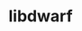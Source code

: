 ---
title: "libdwarf"
layout: cache
categories: [package, develop]
meta: {"versions": ["20180129"], "compilers": ["gcc@=11.1.0", "gcc@=11.3.0", "gcc@=7.5.0"], "oss": ["ubuntu18.04", "ubuntu20.04", "ubuntu22.04"], "platforms": ["linux"], "targets": ["ppc64le", "x86_64", "x86_64_v3"], "stacks": ["e4s", "e4s-power", "root", "tutorial"], "num_specs": 26, "num_specs_by_stack": {"tutorial": 18, "root": 26, "e4s-power": 4, "e4s": 4}}
spec_details: [{"hash": "5msui4bs7ogn762ilude2vg3gq64bpao", "compiler": "gcc@=7.5.0", "versions": ["20180129"], "os": "ubuntu18.04", "platform": "linux", "target": "x86_64", "variants": [], "stacks": ["tutorial", "root"], "size": "-", "tarball": "https://binaries.spack.io/develop/build_cache/linux-ubuntu18.04-x86_64/gcc-7.5.0/libdwarf-20180129/linux-ubuntu18.04-x86_64-gcc-7.5.0-libdwarf-20180129-5msui4bs7ogn762ilude2vg3gq64bpao.spack"}, {"hash": "uvpxoz4erpzveivjgvthw6xfhp5v6szz", "compiler": "gcc@=7.5.0", "versions": ["20180129"], "os": "ubuntu18.04", "platform": "linux", "target": "x86_64", "variants": ["build_system=generic"], "stacks": ["tutorial", "root"], "size": "-", "tarball": "https://binaries.spack.io/develop/build_cache/linux-ubuntu18.04-x86_64/gcc-7.5.0/libdwarf-20180129/linux-ubuntu18.04-x86_64-gcc-7.5.0-libdwarf-20180129-uvpxoz4erpzveivjgvthw6xfhp5v6szz.spack"}, {"hash": "vf6h3tavenrltic7eadq6ewxy47smczz", "compiler": "gcc@=7.5.0", "versions": ["20180129"], "os": "ubuntu18.04", "platform": "linux", "target": "x86_64", "variants": [], "stacks": ["tutorial", "root"], "size": "-", "tarball": "https://binaries.spack.io/develop/build_cache/linux-ubuntu18.04-x86_64/gcc-7.5.0/libdwarf-20180129/linux-ubuntu18.04-x86_64-gcc-7.5.0-libdwarf-20180129-vf6h3tavenrltic7eadq6ewxy47smczz.spack"}, {"hash": "7jcu22tccw43f33cnkdfz4r5uk74hqd6", "compiler": "gcc@=7.5.0", "versions": ["20180129"], "os": "ubuntu18.04", "platform": "linux", "target": "x86_64", "variants": [], "stacks": ["tutorial", "root"], "size": "-", "tarball": "https://binaries.spack.io/develop/build_cache/linux-ubuntu18.04-x86_64/gcc-7.5.0/libdwarf-20180129/linux-ubuntu18.04-x86_64-gcc-7.5.0-libdwarf-20180129-7jcu22tccw43f33cnkdfz4r5uk74hqd6.spack"}, {"hash": "2v4jifv6gijktb7a4txtsrdwhnijf5hw", "compiler": "gcc@=7.5.0", "versions": ["20180129"], "os": "ubuntu18.04", "platform": "linux", "target": "x86_64", "variants": [], "stacks": ["tutorial", "root"], "size": "-", "tarball": "https://binaries.spack.io/develop/build_cache/linux-ubuntu18.04-x86_64/gcc-7.5.0/libdwarf-20180129/linux-ubuntu18.04-x86_64-gcc-7.5.0-libdwarf-20180129-2v4jifv6gijktb7a4txtsrdwhnijf5hw.spack"}, {"hash": "wrcbmlrwb4bybrflzbewhrvhkpjvaxfg", "compiler": "gcc@=7.5.0", "versions": ["20180129"], "os": "ubuntu18.04", "platform": "linux", "target": "x86_64", "variants": [], "stacks": ["tutorial", "root"], "size": "-", "tarball": "https://binaries.spack.io/develop/build_cache/linux-ubuntu18.04-x86_64/gcc-7.5.0/libdwarf-20180129/linux-ubuntu18.04-x86_64-gcc-7.5.0-libdwarf-20180129-wrcbmlrwb4bybrflzbewhrvhkpjvaxfg.spack"}, {"hash": "lalge6goerhnyipkwk3xqchwf7ttdzxw", "compiler": "gcc@=7.5.0", "versions": ["20180129"], "os": "ubuntu18.04", "platform": "linux", "target": "x86_64", "variants": [], "stacks": ["tutorial", "root"], "size": "-", "tarball": "https://binaries.spack.io/develop/build_cache/linux-ubuntu18.04-x86_64/gcc-7.5.0/libdwarf-20180129/linux-ubuntu18.04-x86_64-gcc-7.5.0-libdwarf-20180129-lalge6goerhnyipkwk3xqchwf7ttdzxw.spack"}, {"hash": "iv6tvhhm37lx4tuphnf5uao6jftfxlbh", "compiler": "gcc@=7.5.0", "versions": ["20180129"], "os": "ubuntu18.04", "platform": "linux", "target": "x86_64", "variants": [], "stacks": ["tutorial", "root"], "size": "-", "tarball": "https://binaries.spack.io/develop/build_cache/linux-ubuntu18.04-x86_64/gcc-7.5.0/libdwarf-20180129/linux-ubuntu18.04-x86_64-gcc-7.5.0-libdwarf-20180129-iv6tvhhm37lx4tuphnf5uao6jftfxlbh.spack"}, {"hash": "gbtnej5c54ds4npjkziwbcrfsyk632sp", "compiler": "gcc@=7.5.0", "versions": ["20180129"], "os": "ubuntu18.04", "platform": "linux", "target": "x86_64", "variants": [], "stacks": ["tutorial", "root"], "size": "-", "tarball": "https://binaries.spack.io/develop/build_cache/linux-ubuntu18.04-x86_64/gcc-7.5.0/libdwarf-20180129/linux-ubuntu18.04-x86_64-gcc-7.5.0-libdwarf-20180129-gbtnej5c54ds4npjkziwbcrfsyk632sp.spack"}, {"hash": "a2ir2mmghz23mie2auyknxxs3he42xkf", "compiler": "gcc@=7.5.0", "versions": ["20180129"], "os": "ubuntu18.04", "platform": "linux", "target": "x86_64", "variants": ["build_system=generic"], "stacks": ["tutorial", "root"], "size": "-", "tarball": "https://binaries.spack.io/develop/build_cache/linux-ubuntu18.04-x86_64/gcc-7.5.0/libdwarf-20180129/linux-ubuntu18.04-x86_64-gcc-7.5.0-libdwarf-20180129-a2ir2mmghz23mie2auyknxxs3he42xkf.spack"}, {"hash": "pbvttjylluikcs4guxgbxczwnonh4eer", "compiler": "gcc@=7.5.0", "versions": ["20180129"], "os": "ubuntu18.04", "platform": "linux", "target": "x86_64", "variants": [], "stacks": ["tutorial", "root"], "size": "-", "tarball": "https://binaries.spack.io/develop/build_cache/linux-ubuntu18.04-x86_64/gcc-7.5.0/libdwarf-20180129/linux-ubuntu18.04-x86_64-gcc-7.5.0-libdwarf-20180129-pbvttjylluikcs4guxgbxczwnonh4eer.spack"}, {"hash": "i7rgt3zgqvlrjnk463f3hws3spsvhbla", "compiler": "gcc@=7.5.0", "versions": ["20180129"], "os": "ubuntu18.04", "platform": "linux", "target": "x86_64_v3", "variants": ["build_system=generic"], "stacks": ["tutorial", "root"], "size": "-", "tarball": "https://binaries.spack.io/develop/build_cache/linux-ubuntu18.04-x86_64_v3/gcc-7.5.0/libdwarf-20180129/linux-ubuntu18.04-x86_64_v3-gcc-7.5.0-libdwarf-20180129-i7rgt3zgqvlrjnk463f3hws3spsvhbla.spack"}, {"hash": "7tfk5sfo73tsu23ykwxdbiqwayimny3q", "compiler": "gcc@=7.5.0", "versions": ["20180129"], "os": "ubuntu18.04", "platform": "linux", "target": "x86_64_v3", "variants": ["build_system=generic"], "stacks": ["tutorial", "root"], "size": "-", "tarball": "https://binaries.spack.io/develop/build_cache/linux-ubuntu18.04-x86_64_v3/gcc-7.5.0/libdwarf-20180129/linux-ubuntu18.04-x86_64_v3-gcc-7.5.0-libdwarf-20180129-7tfk5sfo73tsu23ykwxdbiqwayimny3q.spack"}, {"hash": "4mzquolrdcvd566adq3xy4v4sccafsvx", "compiler": "gcc@=7.5.0", "versions": ["20180129"], "os": "ubuntu18.04", "platform": "linux", "target": "x86_64_v3", "variants": ["build_system=generic"], "stacks": ["tutorial", "root"], "size": "-", "tarball": "https://binaries.spack.io/develop/build_cache/linux-ubuntu18.04-x86_64_v3/gcc-7.5.0/libdwarf-20180129/linux-ubuntu18.04-x86_64_v3-gcc-7.5.0-libdwarf-20180129-4mzquolrdcvd566adq3xy4v4sccafsvx.spack"}, {"hash": "j5ddcj3vlgzbtuyq6ieclo5vkhnr6swz", "compiler": "gcc@=7.5.0", "versions": ["20180129"], "os": "ubuntu18.04", "platform": "linux", "target": "x86_64_v3", "variants": ["build_system=generic"], "stacks": ["tutorial", "root"], "size": "-", "tarball": "https://binaries.spack.io/develop/build_cache/linux-ubuntu18.04-x86_64_v3/gcc-7.5.0/libdwarf-20180129/linux-ubuntu18.04-x86_64_v3-gcc-7.5.0-libdwarf-20180129-j5ddcj3vlgzbtuyq6ieclo5vkhnr6swz.spack"}, {"hash": "nyinfg4jxklipuvn7tugnvmv3iqxdwni", "compiler": "gcc@=7.5.0", "versions": ["20180129"], "os": "ubuntu18.04", "platform": "linux", "target": "x86_64_v3", "variants": ["build_system=generic"], "stacks": ["tutorial", "root"], "size": "-", "tarball": "https://binaries.spack.io/develop/build_cache/linux-ubuntu18.04-x86_64_v3/gcc-7.5.0/libdwarf-20180129/linux-ubuntu18.04-x86_64_v3-gcc-7.5.0-libdwarf-20180129-nyinfg4jxklipuvn7tugnvmv3iqxdwni.spack"}, {"hash": "ff4g2y3yfbn25swgip2ftvejr2pwetom", "compiler": "gcc@=7.5.0", "versions": ["20180129"], "os": "ubuntu18.04", "platform": "linux", "target": "x86_64_v3", "variants": ["build_system=generic"], "stacks": ["tutorial", "root"], "size": "-", "tarball": "https://binaries.spack.io/develop/build_cache/linux-ubuntu18.04-x86_64_v3/gcc-7.5.0/libdwarf-20180129/linux-ubuntu18.04-x86_64_v3-gcc-7.5.0-libdwarf-20180129-ff4g2y3yfbn25swgip2ftvejr2pwetom.spack"}, {"hash": "6gfs2y2op6bihfnq5efzcujzvmcksv5t", "compiler": "gcc@=11.1.0", "versions": ["20180129"], "os": "ubuntu20.04", "platform": "linux", "target": "ppc64le", "variants": ["build_system=generic"], "stacks": ["e4s-power", "root"], "size": "-", "tarball": "https://binaries.spack.io/develop/build_cache/linux-ubuntu20.04-ppc64le/gcc-11.1.0/libdwarf-20180129/linux-ubuntu20.04-ppc64le-gcc-11.1.0-libdwarf-20180129-6gfs2y2op6bihfnq5efzcujzvmcksv5t.spack"}, {"hash": "wpreybv6eqjt5jak64kz6cbdnofppd37", "compiler": "gcc@=11.1.0", "versions": ["20180129"], "os": "ubuntu20.04", "platform": "linux", "target": "ppc64le", "variants": ["build_system=generic"], "stacks": ["e4s-power", "root"], "size": "-", "tarball": "https://binaries.spack.io/develop/build_cache/linux-ubuntu20.04-ppc64le/gcc-11.1.0/libdwarf-20180129/linux-ubuntu20.04-ppc64le-gcc-11.1.0-libdwarf-20180129-wpreybv6eqjt5jak64kz6cbdnofppd37.spack"}, {"hash": "j4res7k5ovcffk27rkqdzlqpdxmh7sbu", "compiler": "gcc@=11.1.0", "versions": ["20180129"], "os": "ubuntu20.04", "platform": "linux", "target": "ppc64le", "variants": ["build_system=generic"], "stacks": ["e4s-power", "root"], "size": "-", "tarball": "https://binaries.spack.io/develop/build_cache/linux-ubuntu20.04-ppc64le/gcc-11.1.0/libdwarf-20180129/linux-ubuntu20.04-ppc64le-gcc-11.1.0-libdwarf-20180129-j4res7k5ovcffk27rkqdzlqpdxmh7sbu.spack"}, {"hash": "y3js6mwaipporf5etn5giayqwqigtcbt", "compiler": "gcc@=11.1.0", "versions": ["20180129"], "os": "ubuntu20.04", "platform": "linux", "target": "ppc64le", "variants": ["build_system=generic"], "stacks": ["e4s-power", "root"], "size": "-", "tarball": "https://binaries.spack.io/develop/build_cache/linux-ubuntu20.04-ppc64le/gcc-11.1.0/libdwarf-20180129/linux-ubuntu20.04-ppc64le-gcc-11.1.0-libdwarf-20180129-y3js6mwaipporf5etn5giayqwqigtcbt.spack"}, {"hash": "q3b6rhaokrkp4t7vpkfwt372gu4335ck", "compiler": "gcc@=11.1.0", "versions": ["20180129"], "os": "ubuntu20.04", "platform": "linux", "target": "x86_64_v3", "variants": ["build_system=generic"], "stacks": ["e4s", "root"], "size": "-", "tarball": "https://binaries.spack.io/develop/build_cache/linux-ubuntu20.04-x86_64_v3/gcc-11.1.0/libdwarf-20180129/linux-ubuntu20.04-x86_64_v3-gcc-11.1.0-libdwarf-20180129-q3b6rhaokrkp4t7vpkfwt372gu4335ck.spack"}, {"hash": "54qlflwtgysel5wyy4q4ia65wl4z67ou", "compiler": "gcc@=11.1.0", "versions": ["20180129"], "os": "ubuntu20.04", "platform": "linux", "target": "x86_64_v3", "variants": ["build_system=generic"], "stacks": ["e4s", "root"], "size": "-", "tarball": "https://binaries.spack.io/develop/build_cache/linux-ubuntu20.04-x86_64_v3/gcc-11.1.0/libdwarf-20180129/linux-ubuntu20.04-x86_64_v3-gcc-11.1.0-libdwarf-20180129-54qlflwtgysel5wyy4q4ia65wl4z67ou.spack"}, {"hash": "vcpqml7nivbusbzy56ipk4blac5o7qev", "compiler": "gcc@=11.1.0", "versions": ["20180129"], "os": "ubuntu20.04", "platform": "linux", "target": "x86_64_v3", "variants": ["build_system=generic"], "stacks": ["e4s", "root"], "size": "-", "tarball": "https://binaries.spack.io/develop/build_cache/linux-ubuntu20.04-x86_64_v3/gcc-11.1.0/libdwarf-20180129/linux-ubuntu20.04-x86_64_v3-gcc-11.1.0-libdwarf-20180129-vcpqml7nivbusbzy56ipk4blac5o7qev.spack"}, {"hash": "oejych4liv6hdy5ylou2p647qctkjpa3", "compiler": "gcc@=11.1.0", "versions": ["20180129"], "os": "ubuntu20.04", "platform": "linux", "target": "x86_64_v3", "variants": ["build_system=generic"], "stacks": ["e4s", "root"], "size": "-", "tarball": "https://binaries.spack.io/develop/build_cache/linux-ubuntu20.04-x86_64_v3/gcc-11.1.0/libdwarf-20180129/linux-ubuntu20.04-x86_64_v3-gcc-11.1.0-libdwarf-20180129-oejych4liv6hdy5ylou2p647qctkjpa3.spack"}, {"hash": "2jrz6kfc4a5emmmvcrjkikzv6ottti6m", "compiler": "gcc@=11.3.0", "versions": ["20180129"], "os": "ubuntu22.04", "platform": "linux", "target": "x86_64_v3", "variants": ["build_system=generic"], "stacks": ["tutorial", "root"], "size": "-", "tarball": "https://binaries.spack.io/develop/build_cache/linux-ubuntu22.04-x86_64_v3/gcc-11.3.0/libdwarf-20180129/linux-ubuntu22.04-x86_64_v3-gcc-11.3.0-libdwarf-20180129-2jrz6kfc4a5emmmvcrjkikzv6ottti6m.spack"}]
---